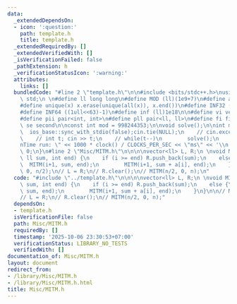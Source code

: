 ```yaml
---
data:
  _extendedDependsOn:
  - icon: ':question:'
    path: template.h
    title: template.h
  _extendedRequiredBy: []
  _extendedVerifiedWith: []
  _isVerificationFailed: false
  _pathExtension: h
  _verificationStatusIcon: ':warning:'
  attributes:
    links: []
  bundledCode: "#line 2 \"template.h\"\n\n#include <bits/stdc++.h>\nusing namespace\
    \ std;\n \n#define ll long long\n#define MOD (ll)(1e9+7)\n#define all(x) (x).begin(),(x).end()\n\
    #define unique(x) x.erase(unique(all(x)), x.end())\n#define INF32 ((1ull<<31)-1)\n\
    #define INF64 ((1ull<<63)-1)\n#define inf (ll)1e18\n\n#define vi vector<int>\n\
    #define pii pair<int, int>\n#define pll pair<ll, ll>\n#define fi first\n#define\
    \ se second\n\nconst int mod = 998244353;\n\nvoid solve();\n\nint main(){\n  \
    \  ios_base::sync_with_stdio(false);cin.tie(NULL);\n    // cin.exceptions(cin.failbit);\n\
    \    // int t; cin >> t;\n    // while(t--)\n        solve();\n    cerr << \"\\\
    nTime run: \" << 1000 * clock() / CLOCKS_PER_SEC << \"ms\" << '\\n';\n    return\
    \ 0;\n}\n#line 2 \"Misc/MITM.h\"\n\n\n\nvector<ll> L, R;\n \nvoid MITM(int i,\
    \ ll sum, int end) {\n    if (i >= end) R.push_back(sum);\n    else {\n      \
    \  MITM(i+1, sum, end);\n        MITM(i+1, sum + a[i], end);\n    }\n}\n\n// MITM(0,\
    \ 0, n/2);\n// L = R;\n// R.clear();\n// MITM(n/2, 0, n);\n"
  code: "#include \"../template.h\"\n\n\n\nvector<ll> L, R;\n \nvoid MITM(int i, ll\
    \ sum, int end) {\n    if (i >= end) R.push_back(sum);\n    else {\n        MITM(i+1,\
    \ sum, end);\n        MITM(i+1, sum + a[i], end);\n    }\n}\n\n// MITM(0, 0, n/2);\n\
    // L = R;\n// R.clear();\n// MITM(n/2, 0, n);"
  dependsOn:
  - template.h
  isVerificationFile: false
  path: Misc/MITM.h
  requiredBy: []
  timestamp: '2025-10-06 23:30:53+07:00'
  verificationStatus: LIBRARY_NO_TESTS
  verifiedWith: []
documentation_of: Misc/MITM.h
layout: document
redirect_from:
- /library/Misc/MITM.h
- /library/Misc/MITM.h.html
title: Misc/MITM.h
---
```

